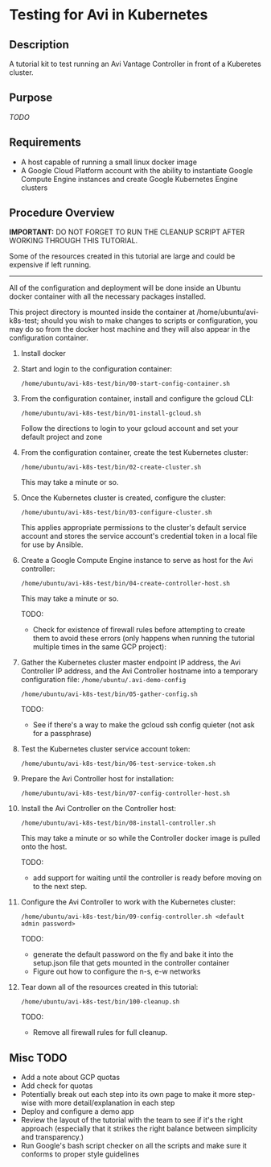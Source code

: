 # Testing for Avi in Kubernetes

## Description

A tutorial kit to test running an Avi Vantage Controller in front of a Kuberetes cluster.

## Purpose

*TODO* 

## Requirements
* A host capable of running a small linux docker image
* A Google Cloud Platform account with the ability to instantiate Google Compute Engine instances and create Google 
  Kubernetes Engine clusters

## Procedure Overview

**IMPORTANT:** DO NOT FORGET TO RUN THE CLEANUP SCRIPT AFTER WORKING THROUGH THIS TUTORIAL.

Some of the resources created in this tutorial are large and could be expensive if left running.

--- 

All of the configuration and deployment will be done inside an Ubuntu docker container with all the necessary
packages installed. 

This project directory is mounted inside the container at /home/ubuntu/avi-k8s-test; should you
wish to make changes to scripts or configuration, you may do so from the docker host machine and they will also appear
in the configuration container. 

1. Install docker

1. Start and login to the configuration container: 
  
    ``/home/ubuntu/avi-k8s-test/bin/00-start-config-container.sh`` 

1. From the configuration container, install and configure the gcloud CLI:
  
    ``/home/ubuntu/avi-k8s-test/bin/01-install-gcloud.sh``

   Follow the directions to login to your gcloud account and set your default project and zone

1. From the configuration container, create the test Kubernetes cluster:
  
    ``/home/ubuntu/avi-k8s-test/bin/02-create-cluster.sh``

    This may take a minute or so.

1. Once the Kubernetes cluster is created, configure the cluster:

    ``/home/ubuntu/avi-k8s-test/bin/03-configure-cluster.sh``
   
   This applies appropriate permissions to the cluster's default service account and stores the service account's
   credential token in a local file for use by Ansible.

1. Create a Google Compute Engine instance to serve as host for the Avi controller:
  
    ``/home/ubuntu/avi-k8s-test/bin/04-create-controller-host.sh``
    
   This may take a minute or so.
   
   TODO:
   * Check for existence of firewall rules before attempting to create
     them to avoid these errors (only happens when running the tutorial
     multiple times in the same GCP project):
   
1. Gather the Kubernetes cluster master endpoint IP address, the Avi Controller IP address, and the Avi Controller
hostname into a temporary configuration file: ``/home/ubuntu/.avi-demo-config``  

    ``/home/ubuntu/avi-k8s-test/bin/05-gather-config.sh``
    
    TODO:
    * See if there's a way to make the gcloud ssh config quieter (not ask for a passphrase)
    
1. Test the Kubernetes cluster service account token:

    ``/home/ubuntu/avi-k8s-test/bin/06-test-service-token.sh``
    
1. Prepare the Avi Controller host for installation:

    ``/home/ubuntu/avi-k8s-test/bin/07-config-controller-host.sh``

1. Install the Avi Controller on the Controller host:

    ``/home/ubuntu/avi-k8s-test/bin/08-install-controller.sh``
    
   This may take a minute or so while the Controller docker image is pulled onto the host.
   
   TODO: 
   * add support for waiting until the controller is ready before moving on to the next step. 

1. Configure the Avi Controller to work with the Kubernetes cluster:

    ``/home/ubuntu/avi-k8s-test/bin/09-config-controller.sh <default admin password>``
    
    TODO:
    * generate the default password on the fly and bake it into the
      setup.json file that gets mounted in the controller container
    * Figure out how to configure the n-s, e-w networks
       
1. Tear down all of the resources created in this tutorial:

    ``/home/ubuntu/avi-k8s-test/bin/100-cleanup.sh``
    
   TODO: 
   * Remove all firewall rules for full cleanup.
   
 ## Misc TODO
 * Add a note about GCP quotas
 * Add check for quotas
 * Potentially break out each step into its own page to make it more step-wise with more detail/explanation in each step
 * Deploy and configure a demo app
 * Review the layout of the tutorial with the team to see if it's the right approach (especially that it strikes the
   right balance between simplicity and transparency.)
 * Run Google's bash script checker on all the scripts and make sure it conforms to proper style guidelines